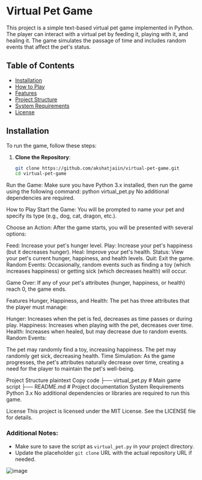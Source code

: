 # Virtual Pet Game

This project is a simple text-based virtual pet game implemented in Python. The player can interact with a virtual pet by feeding it, playing with it, and healing it. The game simulates the passage of time and includes random events that affect the pet's status.

## Table of Contents

- [Installation](#installation)
- [How to Play](#how-to-play)
- [Features](#features)
- [Project Structure](#project-structure)
- [System Requirements](#system-requirements)
- [License](#license)

## Installation

To run the game, follow these steps:

1. **Clone the Repository**:
   ```bash
   git clone https://github.com/akshatjaiin/virtual-pet-game.git
   cd virtual-pet-game
Run the Game: Make sure you have Python 3.x installed, then run the game using the following command:
python virtual_pet.py
No additional dependencies are required.

How to Play
Start the Game: You will be prompted to name your pet and specify its type (e.g., dog, cat, dragon, etc.).

Choose an Action: After the game starts, you will be presented with several options:

Feed: Increase your pet's hunger level.
Play: Increase your pet's happiness (but it decreases hunger).
Heal: Improve your pet's health.
Status: View your pet's current hunger, happiness, and health levels.
Quit: Exit the game.
Random Events: Occasionally, random events such as finding a toy (which increases happiness) or getting sick (which decreases health) will occur.

Game Over: If any of your pet's attributes (hunger, happiness, or health) reach 0, the game ends.

Features
Hunger, Happiness, and Health: The pet has three attributes that the player must manage:

Hunger: Increases when the pet is fed, decreases as time passes or during play.
Happiness: Increases when playing with the pet, decreases over time.
Health: Increases when healed, but may decrease due to random events.
Random Events:

The pet may randomly find a toy, increasing happiness.
The pet may randomly get sick, decreasing health.
Time Simulation: As the game progresses, the pet's attributes naturally decrease over time, creating a need for the player to maintain the pet's well-being.

Project Structure
plaintext
Copy code
├── virtual_pet.py       # Main game script
├── README.md            # Project documentation
System Requirements
Python 3.x
No additional dependencies or libraries are required to run this game.

License
This project is licensed under the MIT License. See the LICENSE file for details.


### Additional Notes:
- Make sure to save the script as `virtual_pet.py` in your project directory.
- Update the placeholder `git clone` URL with the actual repository URL if needed.

![image](https://github.com/user-attachments/assets/3c06debc-ca1b-4fd3-862e-cf31c9f4cd29)
